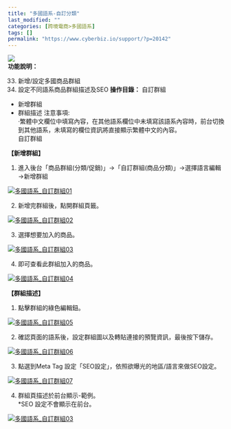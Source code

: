 ```yaml
---
title: "多國語系-自訂分類"
last_modified: ""
categories: [跨境電商>多國語系]
tags: []
permalink: "https://www.cyberbiz.io/support/?p=20142"
---
```


![](https://www.cyberbiz.io/support/wp-content/uploads/2021/08/多國版本圖.png)  
**功能說明：**  

33. 新增/設定多國商品群組 
34. 設定不同語系商品群組描述及SEO 
**操作目錄：** 自訂群組

* 新增群組
* 群組描述
注意事項:  
·繁體中文欄位中填寫內容，在其他語系欄位中未填寫該語系內容時，前台切換到其他語系，未填寫的欄位資訊將直接顯示繁體中文的內容。  
自訂群組  

**【新增群組】**  


1. 進入後台「商品群組(分類/促銷)」→「自訂群組(商品分類)」→選擇語言編輯→新增群組   

[![多國語系_自訂群組01](https://www.cyberbiz.io/support/wp-content/uploads/多國語系_自訂群組01.png)](https://www.cyberbiz.io/support/wp-content/uploads/多國語系_自訂群組01.png)



2. 新增完群組後，點開群組頁籤。   

[![多國語系_自訂群組02](https://www.cyberbiz.io/support/wp-content/uploads/多國語系_自訂群組02.png)](https://www.cyberbiz.io/support/wp-content/uploads/多國語系_自訂群組02.png)



3. 選擇想要加入的商品。   

[![多國語系_自訂群組03](https://www.cyberbiz.io/support/wp-content/uploads/多國語系_自訂群組03.png)](https://www.cyberbiz.io/support/wp-content/uploads/多國語系_自訂群組03.png)



4. 即可查看此群組加入的商品。   

[![多國語系_自訂群組04](https://www.cyberbiz.io/support/wp-content/uploads/多國語系_自訂群組04.png)](https://www.cyberbiz.io/support/wp-content/uploads/多國語系_自訂群組04.png)


**【群組描述】**  


1. 點擊群組的綠色編輯鈕。   

[![多國語系_自訂群組05](https://www.cyberbiz.io/support/wp-content/uploads/多國語系_自訂群組05.png)](https://www.cyberbiz.io/support/wp-content/uploads/多國語系_自訂群組05.png)



2. 確認頁面的語系後，設定群組圖以及轉貼連接的預覽資訊，最後按下儲存。   

[![多國語系_自訂群組06](https://www.cyberbiz.io/support/wp-content/uploads/多國語系_自訂群組06.png)](https://www.cyberbiz.io/support/wp-content/uploads/多國語系_自訂群組06.png)



3. 點選到Meta Tag 設定「SEO設定」，依照欲曝光的地區/語言來做SEO設定。   

[![多國語系_自訂群組07](https://www.cyberbiz.io/support/wp-content/uploads/多國語系_自訂群組07.png)](https://www.cyberbiz.io/support/wp-content/uploads/多國語系_自訂群組07.png)



4. 群組頁描述於前台顯示-範例。  
*SEO 設定不會顯示在前台。   

[![多國語系_自訂群組03](https://www.cyberbiz.io/support/wp-content/uploads/2021/08/多國語系_自訂群組08.png)](https://www.cyberbiz.io/support/wp-content/uploads/2021/08/多國語系_自訂群組08.png)



